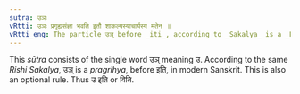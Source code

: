 ```yaml
---
sutra: उञः
vRtti: उञः प्रगृह्यसंज्ञा भवति इतौ शाकल्यस्याचार्यस्य मतेन ॥
vRtti_eng: The particle उञ् before _iti_, according to _Sakalya_ is a _Pragrihya_.
---
```

This _sūtra_ consists of the single word उञ् meaning उ. According to the same _Rishi_ _Sakalya_, उञ् is a _pragrihya_, before इति, in modern Sanskrit. This is also an optional rule. Thus उ इति or विति.
